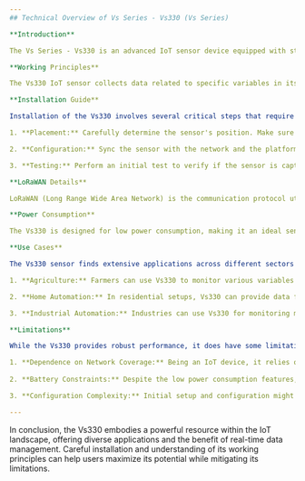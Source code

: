 ```yaml
---
## Technical Overview of Vs Series - Vs330 (Vs Series)

**Introduction**

The Vs Series - Vs330 is an advanced IoT sensor device equipped with state-of-the-art features enabling superior efficiency in data collection and monitoring. The sensor primarily works on the principles of IoT connectivity, data acquisition, and real-time data transmission over networks. 

**Working Principles**

The Vs330 IoT sensor collects data related to specific variables in its respective environment (as per the sensor variant's purpose - temperature, humidity, pressure etc.). It then communicates this data to the associated IoT platform using LoRaWAN technology.

**Installation Guide**

Installation of the Vs330 involves several critical steps that require care and technical skills:

1. **Placement:** Carefully determine the sensor's position. Make sure the site is secure, within the sensor's operational parameters, and optimized for data acquisition (close to the variable source it is intended to monitor).

2. **Configuration:** Sync the sensor with the network and the platform it is supposed to deliver the data to. This involves inputting the appropriate server credentials and setting up a secure connection.

3. **Testing:** Perform an initial test to verify if the sensor is capturing and transmitting data correctly.

**LoRaWAN Details**

LoRaWAN (Long Range Wide Area Network) is the communication protocol utilized by Vs330, employing low power wireless connectivity for long-range network communication. It ensures constant data transfer from Vs330 IoT sensor to the relevant device or IoT platform, offering the advantage of low power consumption and cost-effectiveness.

**Power Consumption**

The Vs330 is designed for low power consumption, making it an ideal sensor for long-term remote monitoring. Its sleep mode feature coupled with the efficient power consumption of LoRaWAN protocol ensures the device runs for a lengthy period before requiring battery replacements.

**Use Cases**

The Vs330 sensor finds extensive applications across different sectors due to its versatility, such as:

1. **Agriculture:** Farmers can use Vs330 to monitor various variables like soil moisture, temperature, and humidity levels, promoting smart farming practices.

2. **Home Automation:** In residential setups, Vs330 can provide data for critical parameters like room temperature, gas levels, security monitoring, etc.

3. **Industrial Automation:** Industries can use Vs330 for monitoring machinery, process parameters, environmental conditions, and more, fostering a safer and more efficient working environment.

**Limitations**

While the Vs330 provides robust performance, it does have some limitations:

1. **Dependence on Network Coverage:** Being an IoT device, it relies on the availability of a stable network connection. In remote or isolated areas, the performance may be compromised due to weak or non-existent networks.
  
2. **Battery Constraints:** Despite the low power consumption features, the battery life can get exhausted over time and will require replacement.

3. **Configuration Complexity:** Initial setup and configuration might require specialized IT skills, which could be a hurdle for non-technical users.

---
```


In conclusion, the Vs330 embodies a powerful resource within the IoT landscape, offering diverse applications and the benefit of real-time data management. Careful installation and understanding of its working principles can help users maximize its potential while mitigating its limitations.